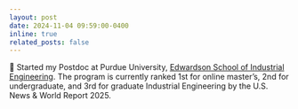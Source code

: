 ```yaml
---
layout: post
date: 2024-11-04 09:59:00-0400
inline: true
related_posts: false
---
```


🚀 Started my Postdoc at Purdue University, [Edwardson School of Industrial Engineering](https://engineering.purdue.edu/IE). The program is currently ranked 1st for online master’s, 2nd for undergraduate, and 3rd for graduate Industrial Engineering by the U.S. News & World Report 2025.
